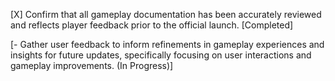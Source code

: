 [X] Confirm that all gameplay documentation has been accurately reviewed and reflects player feedback prior to the official launch. [Completed]

[- Gather user feedback to inform refinements in gameplay experiences and insights for future updates, specifically focusing on user interactions and gameplay improvements. (In Progress)]